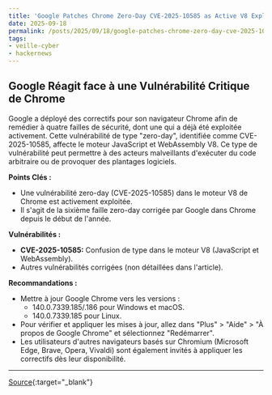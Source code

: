 ```yaml
---
title: 'Google Patches Chrome Zero-Day CVE-2025-10585 as Active V8 Exploit Threatens Millions'
date: 2025-09-18
permalink: /posts/2025/09/18/google-patches-chrome-zero-day-cve-2025-10585-as-active-v8-exploit-threatens-millions/
tags:
- veille-cyber
- hackernews
---
```

## Google Réagit face à une Vulnérabilité Critique de Chrome

Google a déployé des correctifs pour son navigateur Chrome afin de remédier à quatre failles de sécurité, dont une qui a déjà été exploitée activement. Cette vulnérabilité de type "zero-day", identifiée comme CVE-2025-10585, affecte le moteur JavaScript et WebAssembly V8. Ce type de vulnérabilité peut permettre à des acteurs malveillants d'exécuter du code arbitraire ou de provoquer des plantages logiciels.

**Points Clés :**

*   Une vulnérabilité zero-day (CVE-2025-10585) dans le moteur V8 de Chrome est activement exploitée.
*   Il s'agit de la sixième faille zero-day corrigée par Google dans Chrome depuis le début de l'année.

**Vulnérabilités :**

*   **CVE-2025-10585:** Confusion de type dans le moteur V8 (JavaScript et WebAssembly).
*   Autres vulnérabilités corrigées (non détaillées dans l'article).

**Recommandations :**

*   Mettre à jour Google Chrome vers les versions :
    *   140.0.7339.185/.186 pour Windows et macOS.
    *   140.0.7339.185 pour Linux.
*   Pour vérifier et appliquer les mises à jour, allez dans "Plus" > "Aide" > "À propos de Google Chrome" et sélectionnez "Redémarrer".
*   Les utilisateurs d'autres navigateurs basés sur Chromium (Microsoft Edge, Brave, Opera, Vivaldi) sont également invités à appliquer les correctifs dès leur disponibilité.

---
[Source](https://thehackernews.com/2025/09/google-patches-chrome-zero-day-cve-2025.html){:target="_blank"}
